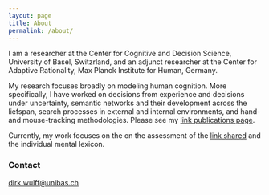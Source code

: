 ```yaml
---
layout: page
title: About
permalink: /about/
---
```

I am a researcher at the Center for Cognitive and Decision Science, University of Basel, Switzrland, and an adjunct researcher at the Center for Adaptive Rationality, Max Planck Institute for Human, Germany.

My research focuses broadly on modeling human cognition. More specifically, I have worked on decisions from experience and decisions under uncertainty, semantic networks and their development across the liefspan, search processes in external and internal environments, and hand- and mouse-tracking methodologies. Please see my <a href="https://dwulff.github.io/publications/">link publications page</a>.

Currently, my work focuses on the on the assessment of the <a href="www.smallworldofwords.org">link shared</a> and the individual mental lexicon.      

### Contact

[dirk.wulff@unibas.ch](mailto:dirk.wulff@unibas.ch)
